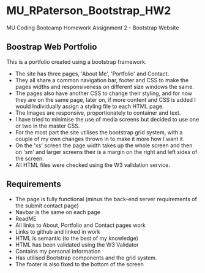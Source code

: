 # MU_RPaterson_Bootstrap_HW2
MU Coding Bootcamp Homework Assignment 2 - Bootstrap Website

## Boostrap Web Portfolio

This is a portfolio created using a bootstrap framework. 
- The site has three pages, 'About Me', 'Portfolio' and Contact. 
- They all share a common navigation bar, footer and CSS to make the pages widths and responsiveness on different size windows the same. 
- The pages also have another CSS to change their styling, and for now they are on the same page, later on, if more content and CSS is added I would Individually assign a styling file to each HTML page.
- The Images are responsive, proportionately to container and text.
- I have tried to minimise the use of media screens but decided to use one or two in the master CSS.
- For the most part the site utilises the bootstrap grid system, with a couple of my own changes thrown in to make it more how I want it. 
- On the 'xs' screen the page width takes up the whole screen and then on 'sm' and larger screens their is a margin on the right and left sides of the screen. 
- All HTML files were checked using the W3 validation service.

## Requirements

- The page is fully functional (minus the back-end server requirements of the submit contact page) 
- Navbar is the same on each page
- ReadME
- All links to About, Portfolio and Contact pages work
- Links to github and linked in work
- HTML is semantic (to the best of my knowledge)
- HTML has been validated using the W3 Validator
- Contains my personal information
- Has utilised Bootstrap components and the grid system.
- The footer is also fixed to the bottom of the screen
